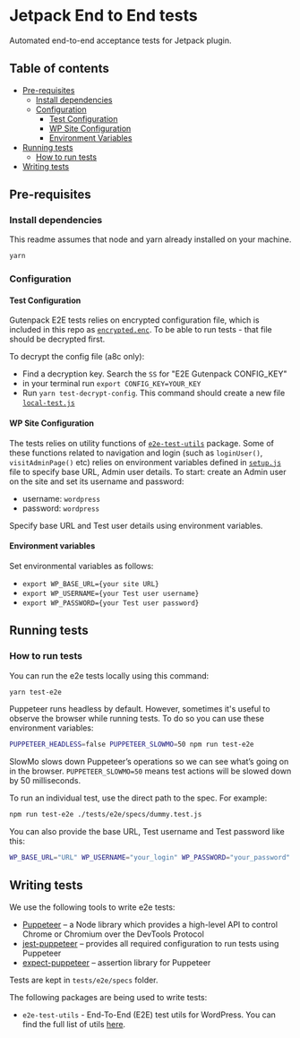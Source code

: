 # Jetpack End to End tests

Automated end-to-end acceptance tests for Jetpack plugin.

## Table of contents

- [Pre-requisites](#pre-requisites)
  - [Install dependencies](#install-dependencies)
  - [Configuration](#configuration)
    - [Test Configuration](#test-configuration)
    - [WP Site Configuration](#wp-site-configuration)
    - [Environment Variables](#environment-variables)
- [Running tests](#running-tests)
  - [How to run tests](#how-to-run-tests)
- [Writing tests](#writing-tests)

## Pre-requisites

### Install dependencies

This readme assumes that node and yarn already installed on your machine.

```bash
yarn
```

### Configuration

#### Test Configuration

Gutenpack E2E tests relies on encrypted configuration file, which is included in this repo as [`encrypted.enc`](./config/encrypted.enc). To be able to run tests - that file should be decrypted first.

To decrypt the config file (a8c only):

- Find a decryption key. Search the `SS` for "E2E Gutenpack CONFIG_KEY"
- in your terminal run `export CONFIG_KEY=YOUR_KEY`
- Run `yarn test-decrypt-config`. This command should create a new file  [`local-test.js`](./config/local-test.js)

#### WP Site Configuration

The tests relies on utility functions of [`e2e-test-utils`](https://github.com/WordPress/gutenberg/tree/master/packages/e2e-test-utils) package. Some of these functions related to navigation and login (such as `loginUser()`, `visitAdminPage()` etc) relies on environment variables defined in [`setup.js`](./lib/setup.js) file to specify base URL, Admin user details. To start: create an Admin user on the site and set its username and password:

- username: `wordpress`
- password: `wordpress`

Specify base URL and Test user details using environment variables.

#### Environment variables

Set environmental variables as follows:

- `export WP_BASE_URL={your site URL}`
- `export WP_USERNAME={your Test user username}`
- `export WP_PASSWORD={your Test user password}`

## Running tests

### How to run tests

You can run the e2e tests locally using this command:

```bash
yarn test-e2e
```

Puppeteer runs headless by default. However, sometimes it's useful to observe the browser while running tests. To do so you can use these environment variables:

```bash
PUPPETEER_HEADLESS=false PUPPETEER_SLOWMO=50 npm run test-e2e
```

SlowMo slows down Puppeteer’s operations so we can see what’s going on in the browser. `PUPPETEER_SLOWMO=50` means test actions will be slowed down by 50 milliseconds.

To run an individual test, use the direct path to the spec. For example:

```bash
npm run test-e2e ./tests/e2e/specs/dummy.test.js
```

You can also provide the base URL, Test username and Test password like this:

```bash
WP_BASE_URL="URL" WP_USERNAME="your_login" WP_PASSWORD="your_password" npm run test-e2e
```

## Writing tests

We use the following tools to write e2e tests:

- [Puppeteer](https://github.com/GoogleChrome/puppeteer) – a Node library which provides a high-level API to control Chrome or Chromium over the DevTools Protocol
- [jest-puppeteer](https://github.com/smooth-code/jest-puppeteer) – provides all required configuration to run tests using Puppeteer
- [expect-puppeteer](https://github.com/smooth-code/jest-puppeteer/tree/master/packages/expect-puppeteer) – assertion library for Puppeteer

Tests are kept in `tests/e2e/specs` folder.

The following packages are being used to write tests:

- `e2e-test-utils` - End-To-End (E2E) test utils for WordPress. You can find the full list of utils [here](https://github.com/WordPress/gutenberg/tree/master/packages/e2e-test-utils).
